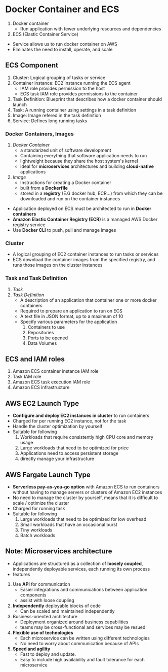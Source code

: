 # Docker Container and ECS
1. Docker container
   * Run application with fewer underlying resources and dependencies
2. ECS (Elastic Container Service)
  * Service allows us to run docker container on AWS
  * Elminates the need to install, operate, and scale 

## ECS Component
1. Cluster: Logical grouping of tasks or service
2. Container instance: EC2 instance running the ECS agent
   * IAM role provides permission to the host
   * ECS task IAM role provides permissions to the container
3. Task Definition: Blueprint that describes how a docker container should launch
4. Task: A running container using settings in a task definition
5. Image: Image refered in the task definition
6. Service: Defines long running tasks
### Docker Containers, Images
1. *Docker Container*
   * a standarized unit of software development
   * Containing everything that software application needs to run
   * lightweight because they share the host system's kernel
   * ideal for **microservices** architectures and building **cloud-native** applications
2. *Image*
   * Instructions for creating a Docker container
   * built from a **Dockerfile**
   * stored in a **registry** (E.G docker hub, ECR...) from which they can be downloaded and run on the container instances
* Application deployed on ECS must be architected to run in **Docker containers**
* **Amazon Elastic Container Registry (ECR)** is a managed AWS Docker registry service 
* Use **Docker CLI** to push, pull and manage images

### Cluster
* A logical grouping of EC2 container instances to run tasks or services
* ECS download the container images from the specified registry, and runs those images on the cluster instances

### Task and Task Definition
1. *Task*
2. *Task Definition*
   * A description of an application that container one or more docker containers
   * Required to prepare an application to run on ECS
   * A text file in JSON format, up to a maximum of 10
   * Specify various parameters for the application
      1. Containers to use
      2. Repositories
      3. Ports to be opened
      4. Data Volumes

## ECS and IAM roles
1. Amazon ECS container instance IAM role
2. Task IAM role
3. Amazon ECS task execution IAM role
4. Amazon ECS infrastructure 

## AWS EC2 Launch Type
* **Configure and deploy EC2 instances in cluster** to run containers 
* Charged for per running EC2 instance, not for the task
* Handle the cluster optimization by yourself
* Suitable for following
  1. Workloads that require consistently high CPU core and memory usage
  2. Large workloads that need to be optimized for price
  3. Applications need to access persistent storage
  4. directly manage your infrastructure

## AWS Fargate Launch Type
* **Serverless pay-as-you-go option** with Amazon ECS to run containers without having to manage servers or clusters of Amazon EC2 instances
* No need to manage the cluster by yourself, means that it is difficult to scale / optimize the cluster
* Charged for running task
* Suitable for following
  1. Large workloads that need to be optimized for low overhead
  2. Small workloads that have an occasional burst
  3. Tiny workloads
  4. Batch workloads

## Note: Microservices architecture
* Applications are structured as a collection of **loosely coupled**, independently deployable services, each running its own process
* features
1. Use **API** for communication
   * Easier integrations and communications between application components
   * assist with loose coupling
2. **Independently** deployable blocks of code
   * Can be scaled and maintained independently
3. Business-oriented architecture
   * Deployment organized around business capabilities
   * teams may be cross-functional and services may be resued
4. **Flexible use of technologies**
   * Each microservice can be written using different technologies 
   * No need to worry about communication because of APIs
5. **Speed and agility**
   * Fast to deploy and update.
   * Easy to include high availability and fault tolerance for each microservice
